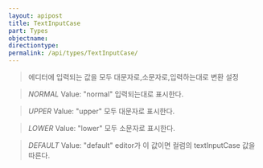 ```yaml
---
layout: apipost
title: TextInputCase
part: Types
objectname: 
directiontype: 
permalink: /api/types/TextInputCase/
---
```



> 에디터에 입력되는 값을 모두 대문자로,소문자로,입력하는대로 변환 설정
  
> *NORMAL*
> Value: "normal"
> 입력되는대로 표시한다.

> *UPPER*
> Value: "upper"
> 모두 대문자로 표시한다.

> *LOWER*
> Value: "lower"
> 모두 소문자로 표시한다.

> *DEFAULT* 
> Value: "default"
> editor가 이 값이면 컬럼의 textInputCase 값을 따른다.


